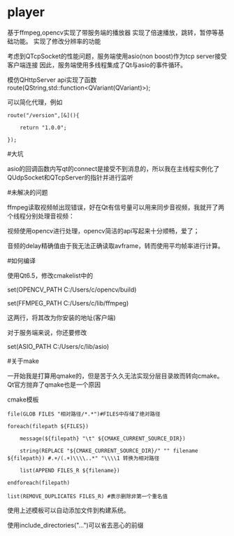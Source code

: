 # player
基于ffmpeg,opencv实现了带服务端的播放器
实现了倍速播放，跳转，暂停等基础功能。
实现了修改分辨率的功能

考虑到QTcpSocket的性能问题，服务端使用asio(non boost)作为tcp server接受客户端连接
因此，服务端使用多线程集成了Qt与asio的事件循环。

模仿QHttpServer api实现了函数
route(QString,std::function<QVariant(QVariant)>);

可以简化代理，例如

    route("/version",[&](){

        return "1.0.0";
    
    });

#大坑

asio的回调函数内写qt的connect是接受不到消息的，所以我在主线程实例化了QUdpSocket和QTcpServer的指针并进行监听

#未解决的问题

ffmpeg读取视频帧出现错误，好在Qt有信号量可以用来同步音视频，我就开了两个线程分别处理音视频：

视频使用opencv进行处理，opencv简洁的api写起来十分顺畅，爱了；

音频的delay精确值由于我无法正确读取avframe，转而使用平均帧率进行计算。

#如何编译

使用Qt6.5，修改cmakelist中的

set(OPENCV_PATH C:/Users/c/opencv/build)

set(FFMPEG_PATH C:/Users/c/lib/ffmpeg)

这两行，将其改为你安装的地址(客户端)

对于服务端来说，你还要修改

set(ASIO_PATH C:/Users/c/lib/asio)

#关于make

一开始我是打算用qmake的，但是苦于久久无法实现分层目录故而转向cmake。Qt官方抛弃了qmake也是一个原因

cmake模板

    file(GLOB FILES "相对路径/*.*")#FILES中存储了绝对路径

    foreach(filepath ${FILES})

        message(${filepath} "\t" ${CMAKE_CURRENT_SOURCE_DIR})
    
        string(REPLACE "${CMAKE_CURRENT_SOURCE_DIR}/" "" filename ${filepath}) #.+/(.+)\\\\..*" "\\\\1 转换为相对路径
    
        list(APPEND FILES_R ${filename})
    
    endforeach(filepath)

    list(REMOVE_DUPLICATES FILES_R) #表示删除非第一个重名值

使用上述模板可以自动添加文件到构建系统。

使用include_directories("...")可以省去恶心的前缀
